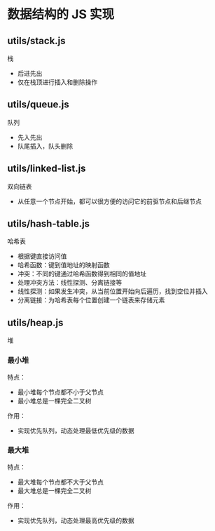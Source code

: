 # 数据结构的 JS 实现

## utils/stack.js
栈
- 后进先出
- 仅在栈顶进行插入和删除操作

## utils/queue.js
队列
- 先入先出
- 队尾插入，队头删除

## utils/linked-list.js
双向链表
- 从任意一个节点开始，都可以很方便的访问它的前驱节点和后继节点

## utils/hash-table.js
哈希表
- 根据键直接访问值
- 哈希函数：键到值地址的映射函数
- 冲突：不同的键通过哈希函数得到相同的值地址
- 处理冲突方法：线性探测、分离链接等
- 线性探测：如果发生冲突，从当前位置开始向后遍历，找到空位并插入
- 分离链接：为哈希表每个位置创建一个链表来存储元素

## utils/heap.js
堆
### 最小堆
特点：
- 最小堆每个节点都不小于父节点
- 最小堆总是一棵完全二叉树

作用：
- 实现优先队列，动态处理最低优先级的数据
### 最大堆
特点：
- 最大堆每个节点都不大于父节点
- 最大堆总是一棵完全二叉树

作用：
- 实现优先队列，动态处理最高优先级的数据
